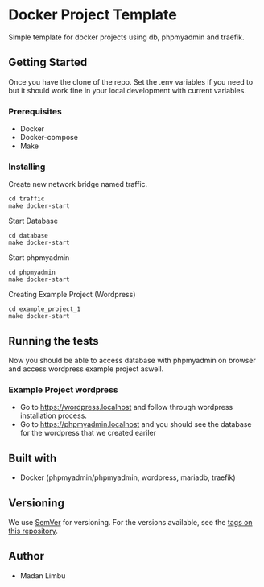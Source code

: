 # Docker Project Template

Simple template for docker projects using db, phpmyadmin and traefik.

## Getting Started

Once you have the clone of the repo. Set the .env variables if you need to but it should work fine in your local development with current variables.

### Prerequisites

- Docker
- Docker-compose
- Make

### Installing

Create new network bridge named traffic.

```
cd traffic
make docker-start
```

Start Database

```
cd database
make docker-start
```

Start phpmyadmin

```
cd phpmyadmin
make docker-start
```

Creating Example Project (Wordpress)

```
cd example_project_1
make docker-start
```

## Running the tests

Now you should be able to access database with phpmyadmin on browser and access wordpress example project aswell.

### Example Project wordpress

- Go to https://wordpress.localhost and follow through wordpress installation process.
- Go to https://phpmyadmin.localhost and you should see the database for the wordpress that we created eariler

## Built with

- Docker (phpmyadmin/phpmyadmin, wordpress, mariadb, traefik)

## Versioning

We use [SemVer](https://semver.org/) for versioning. For the versions available, see the [tags on this repository](https://github.com/madan95/dockerTemple/tags).


## Author
- Madan Limbu
